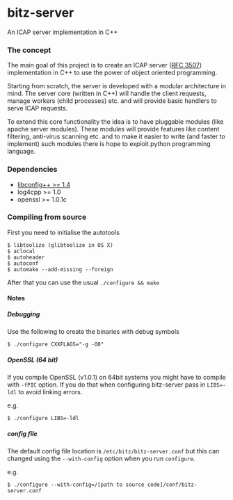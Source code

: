 bitz-server
===========

An ICAP server implementation in C++

### The concept

The main goal of this project is to create an ICAP server
([RFC 3507](http://www.ietf.org/rfc/rfc3507.txt)) implementation in C++
to use the power of object oriented programming.

Starting from scratch, the server is developed with a modular architecture in mind.
The server core (written in C++) will handle the client requests, manage workers
(child processes) etc. and will provide basic handlers to serve ICAP requests.

To extend this core functionality the idea is to have pluggable modules (like apache
server modules). These modules will provide features like content filtering, anti-virus
scanning etc. and to make it easier to write (and faster to implement) such modules
there is hope to exploit python programming language.


### Dependencies

* [libconfig++ >= 1.4](http://www.hyperrealm.com/libconfig/)
* log4cpp >= 1.0
* openssl >= 1.0.1c


### Compiling from source

First you need to initialise the autotools

	$ libtoolize (glibtoolize in OS X)
	$ aclocal
	$ autoheader
	$ autoconf
	$ automake --add-missing --foreign

After that you can use the usual `./configure && make`


#### Notes
##### Debugging

Use the following to create the binaries with debug symbols

	$ ./configure CXXFLAGS="-g -O0"


##### OpenSSL (64 bit)

If you compile OpenSSL (v1.0.1) on 64bit systems you might have to compile
with `-fPIC` option. If you do that when configuring bitz-server pass in
`LIBS=-ldl` to avoid linking errors.

e.g.

	$ ./configure LIBS=-ldl


##### config file

The default config file location is `/etc/bitz/bitz-server.conf` but this can
changed using the `--with-config` option when you run `configure`.

e.g.

	$ ./configure --with-config=/[path to source code]/conf/bitz-server.conf

